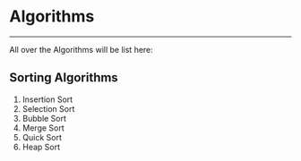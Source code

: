 # Algorithms
- - -

All over the Algorithms will be list here:

## Sorting Algorithms
1. Insertion Sort
2. Selection Sort
3. Bubble Sort
4. Merge Sort
5. Quick Sort
6. Heap Sort

